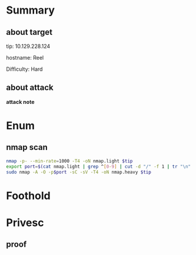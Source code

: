 # Summary



## about target

tip:  10.129.228.124

hostname:  Reel

Difficulty:  Hard



## about attack







**attack note**







# Enum

## nmap scan



```bash
nmap -p- --min-rate=1000 -T4 -oN nmap.light $tip
export port=$(cat nmap.light | grep ^[0-9] | cut -d "/" -f 1 | tr "\n" "," | sed s/,$//)
sudo nmap -A -O -p$port -sC -sV -T4 -oN nmap.heavy $tip


```



# Foothold





# Privesc





## proof

```bash


```



